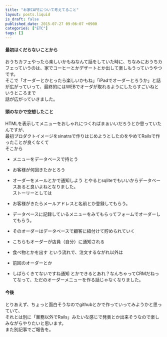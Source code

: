 ```yaml
---
title: "お家CAFEについて考えてること"
layout: posts.liquid
is_draft: false
published_date: 2015-07-27 09:06:07 +0900
categories: ["ETC"]
tags: []
---
```


#### 最初はくだらないことから
おうちカフェやったら楽しいかもねなんて話をしていた時に、ちなみにおうちカフェっていうのは、家でコーヒーとかデザートとか出して楽しもうっていうやつです。  
そこで「オーダーとかとったら楽しいかもね」「iPadでオーダーとろうか」と話が広がっていって、最終的にはWEBでオーダが取れるようにしたらすごいねというところまで  
話が広がっていきました。

#### 頭のなかで空想したこと
HTMLを表示してメニューをおしゃれにつくればまぁいいだろうとか思っていたんですが、  
最初プロダクトイメージをsinatraで作りはじめようとしたのをやめてRailsで作ったことが良くなくて  
そこから

- メニューをデータベースで持とう
- お客様が何回きたかとろう
- オーダーをメールとかで通知しよう
とやるとsqliteでもいいからデータベースあると良いよねとなりました。  
ストーリーとしては

- お客様がきたらメールアドレスと名前とか登録してもらう。
- データベースに記録しているメニューをみてもらってフォームでオーダーしてもらう。
- そのオーダーはデータベースで顧客に紐付けて貯められていく
- こちらもオーダーが店員（自分）に通知される
- 食べ物とかを出す
という流れで、注文するながれ以外は

- 前回のオーダーとか
- しばらくきてないですね通知
とかできるとあれ？なんちゃってCRMだねってなって、ただのオーダーメニューを作る話じゃなくなりました。

#### 今後
とりあえず、ちょっと面白そうなのでgithubとかで作っていってみようかと思っていて、  
それとは別に「業務以外でRails」みたいな感じで発表とか出来そうなので楽しみながらやりたいと思います。  
また別記事でご報告を。


